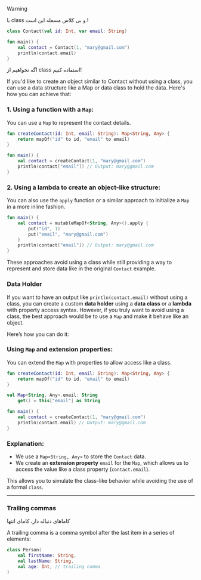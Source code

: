 
> [!Warning]
> با class و بی کلاس مسعله این است.!

```kotlin
class Contact(val id: Int, var email: String)

fun main() {
    val contact = Contact(1, "mary@gmail.com")
    println(contact.email)
}
```


اگه نخواهیم از class استفاده کنیم!

If you'd like to create an object similar to Contact without using a class, you can use a data structure like a Map or data class to hold the data. Here's how you can achieve that:

### 1. Using a function with a `Map`:

You can use a `Map` to represent the contact details.

```kotlin
fun createContact(id: Int, email: String): Map<String, Any> {
    return mapOf("id" to id, "email" to email)
}

fun main() {
    val contact = createContact(1, "mary@gmail.com")
    println(contact["email"]) // Output: mary@gmail.com
}
```

### 2. Using a lambda to create an object-like structure:

You can also use the `apply` function or a similar approach to initialize a `Map` in a more inline fashion.

```kotlin
fun main() {
    val contact = mutableMapOf<String, Any>().apply {
        put("id", 1)
        put("email", "mary@gmail.com")
    }
    println(contact["email"]) // Output: mary@gmail.com
}

```
These approaches avoid using a class while still providing a way to represent and store data like in the original `Contact` example.

### Data Holder

If you want to have an output like `println(contact.email)` without using a class, you can create a custom **data holder** using a **data class** or a **lambda** with property access syntax. However, if you truly want to avoid using a class, the best approach would be to use a `Map` and make it behave like an object.

Here’s how you can do it:

### Using `Map` and extension properties:

You can extend the `Map` with properties to allow access like a class.

```kotlin
fun createContact(id: Int, email: String): Map<String, Any> {
    return mapOf("id" to id, "email" to email)
}

val Map<String, Any>.email: String
    get() = this["email"] as String

fun main() {
    val contact = createContact(1, "mary@gmail.com")
    println(contact.email) // Output: mary@gmail.com
}

```
### Explanation:

- We use a `Map<String, Any>` to store the `Contact` data.
- We create an **extension property** `email` for the `Map`, which allows us to access the value like a class property (`contact.email`).

This allows you to simulate the class-like behavior while avoiding the use of a formal `class`.


---

### Trailing commas﻿[](https://kotlinlang.org/docs/coding-conventions.html#trailing-commas)

کاماهای دنباله دار، کامای انتها

A trailing comma is a comma symbol after the last item in a series of elements:

```kotlin
class Person(
    val firstName: String,
    val lastName: String,
    val age: Int, // trailing comma
)
```




